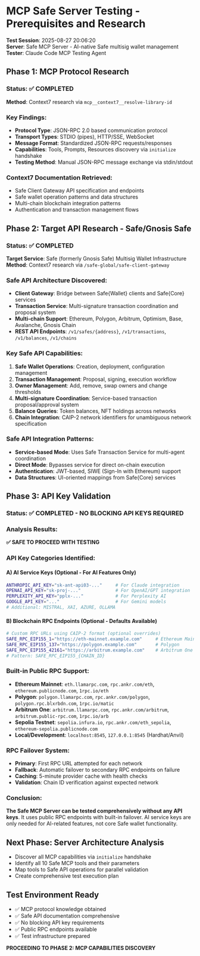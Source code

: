 # MCP Safe Server Testing - Prerequisites and Research

**Test Session**: 2025-08-27 20:06:20  
**Server**: Safe MCP Server - AI-native Safe multisig wallet management  
**Tester**: Claude Code MCP Testing Agent

## Phase 1: MCP Protocol Research

### Status: ✅ COMPLETED
**Method**: Context7 research via `mcp__context7__resolve-library-id`

### Key Findings:
- **Protocol Type**: JSON-RPC 2.0 based communication protocol
- **Transport Types**: STDIO (pipes), HTTP/SSE, WebSocket
- **Message Format**: Standardized JSON-RPC requests/responses
- **Capabilities**: Tools, Prompts, Resources discovery via `initialize` handshake
- **Testing Method**: Manual JSON-RPC message exchange via stdin/stdout

### Context7 Documentation Retrieved:
- Safe Client Gateway API specification and endpoints
- Safe wallet operation patterns and data structures  
- Multi-chain blockchain integration patterns
- Authentication and transaction management flows

## Phase 2: Target API Research - Safe/Gnosis Safe

### Status: ✅ COMPLETED  
**Target Service**: Safe (formerly Gnosis Safe) Multisig Wallet Infrastructure  
**Method**: Context7 research via `/safe-global/safe-client-gateway`

### Safe API Architecture Discovered:
- **Client Gateway**: Bridge between Safe{Wallet} clients and Safe{Core} services
- **Transaction Service**: Multi-signature transaction coordination and proposal system
- **Multi-chain Support**: Ethereum, Polygon, Arbitrum, Optimism, Base, Avalanche, Gnosis Chain
- **REST API Endpoints**: `/v1/safes/{address}`, `/v1/transactions`, `/v1/balances`, `/v1/chains`

### Key Safe API Capabilities:
1. **Safe Wallet Operations**: Creation, deployment, configuration management
2. **Transaction Management**: Proposal, signing, execution workflow
3. **Owner Management**: Add, remove, swap owners and change thresholds
4. **Multi-signature Coordination**: Service-based transaction proposal/approval system
5. **Balance Queries**: Token balances, NFT holdings across networks
6. **Chain Integration**: CAIP-2 network identifiers for unambiguous network specification

### Safe API Integration Patterns:
- **Service-based Mode**: Uses Safe Transaction Service for multi-agent coordination
- **Direct Mode**: Bypasses service for direct on-chain execution  
- **Authentication**: JWT-based, SIWE (Sign-In with Ethereum) support
- **Data Structures**: UI-oriented mappings from Safe{Core} services

## Phase 3: API Key Validation

### Status: ✅ COMPLETED - NO BLOCKING API KEYS REQUIRED

### Analysis Results:
**✅ SAFE TO PROCEED WITH TESTING**

### API Key Categories Identified:

#### A) AI Service Keys (Optional - For AI Features Only)
```bash
ANTHROPIC_API_KEY="sk-ant-api03-..."     # For Claude integration
OPENAI_API_KEY="sk-proj-..."             # For OpenAI/GPT integration  
PERPLEXITY_API_KEY="pplx-..."            # For Perplexity AI
GOOGLE_API_KEY="..."                     # For Gemini models
# Additional: MISTRAL, XAI, AZURE, OLLAMA
```

#### B) Blockchain RPC Endpoints (Optional - Defaults Available)
```bash
# Custom RPC URLs using CAIP-2 format (optional overrides)
SAFE_RPC_EIP155_1="https://eth-mainnet.example.com"     # Ethereum Mainnet
SAFE_RPC_EIP155_137="https://polygon.example.com"       # Polygon  
SAFE_RPC_EIP155_42161="https://arbitrum.example.com"    # Arbitrum One
# Pattern: SAFE_RPC_EIP155_{CHAIN_ID}
```

### Built-in Public RPC Support:
- **Ethereum Mainnet**: `eth.llamarpc.com`, `rpc.ankr.com/eth`, `ethereum.publicnode.com`, `1rpc.io/eth`
- **Polygon**: `polygon.llamarpc.com`, `rpc.ankr.com/polygon`, `polygon.rpc.blxrbdn.com`, `1rpc.io/matic`  
- **Arbitrum One**: `arbitrum.llamarpc.com`, `rpc.ankr.com/arbitrum`, `arbitrum.public-rpc.com`, `1rpc.io/arb`
- **Sepolia Testnet**: `sepolia.infura.io`, `rpc.ankr.com/eth_sepolia`, `ethereum-sepolia.publicnode.com`
- **Local/Development**: `localhost:8545`, `127.0.0.1:8545` (Hardhat/Anvil)

### RPC Failover System:
- **Primary**: First RPC URL attempted for each network
- **Fallback**: Automatic failover to secondary RPC endpoints on failure  
- **Caching**: 5-minute provider cache with health checks
- **Validation**: Chain ID verification against expected network

### Conclusion:
**The Safe MCP Server can be tested comprehensively without any API keys**. It uses public RPC endpoints with built-in failover. AI service keys are only needed for AI-related features, not core Safe wallet functionality.

## Next Phase: Server Architecture Analysis
- Discover all MCP capabilities via `initialize` handshake
- Identify all 10 Safe MCP tools and their parameters
- Map tools to Safe API operations for parallel validation
- Create comprehensive test execution plan

## Test Environment Ready
- ✅ MCP protocol knowledge obtained
- ✅ Safe API documentation comprehensive  
- ✅ No blocking API key requirements
- ✅ Public RPC endpoints available
- ✅ Test infrastructure prepared

**PROCEEDING TO PHASE 2: MCP CAPABILITIES DISCOVERY**